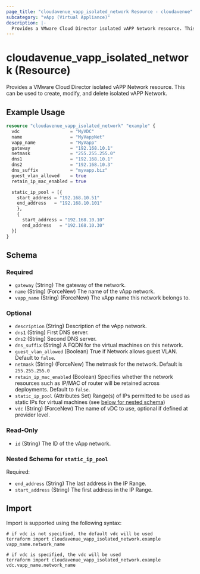 ```yaml
---
page_title: "cloudavenue_vapp_isolated_network Resource - cloudavenue"
subcategory: "vApp (Virtual Appliance)"
description: |-
  Provides a VMware Cloud Director isolated vAPP Network resource. This can be used to create, modify, and delete isolated vAPP Network.
---
```


# cloudavenue_vapp_isolated_network (Resource)

Provides a VMware Cloud Director isolated vAPP Network resource. This can be used to create, modify, and delete isolated vAPP Network.

## Example Usage

```terraform
resource "cloudavenue_vapp_isolated_network" "example" {
  vdc                   = "MyVDC"
  name                  = "MyVappNet"
  vapp_name             = "MyVapp"
  gateway               = "192.168.10.1"
  netmask               = "255.255.255.0"
  dns1                  = "192.168.10.1"
  dns2                  = "192.168.10.3"
  dns_suffix            = "myvapp.biz"
  guest_vlan_allowed    = true
  retain_ip_mac_enabled = true

  static_ip_pool = [{
    start_address = "192.168.10.51"
    end_address   = "192.168.10.101"
    },
    {
      start_address = "192.168.10.10"
      end_address   = "192.168.10.30"
  }]
}
```

<!-- schema generated by tfplugindocs -->
## Schema

### Required

- `gateway` (String) The gateway of the network.
- `name` (String) (ForceNew) The name of the vApp network.
- `vapp_name` (String) (ForceNew) The vApp name this network belongs to.

### Optional

- `description` (String) Description of the vApp network.
- `dns1` (String) First DNS server.
- `dns2` (String) Second DNS server.
- `dns_suffix` (String) A FQDN for the virtual machines on this network.
- `guest_vlan_allowed` (Boolean) True if Network allows guest VLAN. Default to `false`.
- `netmask` (String) (ForceNew) The netmask for the network. Default is `255.255.255.0`
- `retain_ip_mac_enabled` (Boolean) Specifies whether the network resources such as IP/MAC of router will be retained across deployments. Default to `false`.
- `static_ip_pool` (Attributes Set) Range(s) of IPs permitted to be used as static IPs for virtual machines (see [below for nested schema](#nestedatt--static_ip_pool))
- `vdc` (String) (ForceNew) The name of vDC to use, optional if defined at provider level.

### Read-Only

- `id` (String) The ID of the vApp network.

<a id="nestedatt--static_ip_pool"></a>
### Nested Schema for `static_ip_pool`

Required:

- `end_address` (String) The last address in the IP Range.
- `start_address` (String) The first address in the IP Range.

## Import

Import is supported using the following syntax:
```shell
# if vdc is not specified, the default vdc will be used
terraform import cloudavenue_vapp_isolated_network.example vapp_name.network_name

# if vdc is specified, the vdc will be used
terraform import cloudavenue_vapp_isolated_network.example vdc.vapp_name.network_name
```